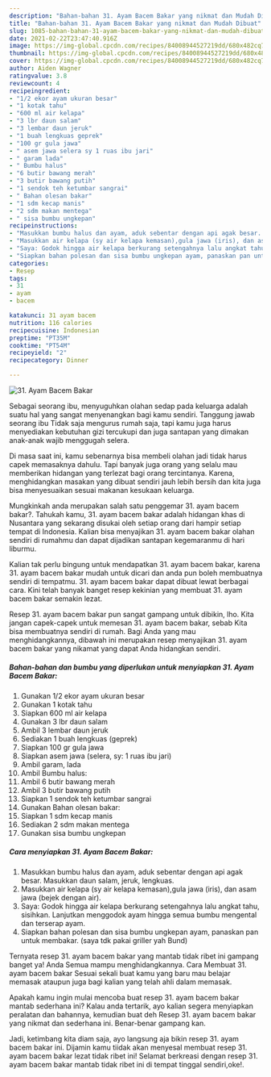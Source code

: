 ```yaml
---
description: "Bahan-bahan 31. Ayam Bacem Bakar yang nikmat dan Mudah Dibuat"
title: "Bahan-bahan 31. Ayam Bacem Bakar yang nikmat dan Mudah Dibuat"
slug: 1085-bahan-bahan-31-ayam-bacem-bakar-yang-nikmat-dan-mudah-dibuat
date: 2021-02-22T23:47:40.916Z
image: https://img-global.cpcdn.com/recipes/84008944527219dd/680x482cq70/31-ayam-bacem-bakar-foto-resep-utama.jpg
thumbnail: https://img-global.cpcdn.com/recipes/84008944527219dd/680x482cq70/31-ayam-bacem-bakar-foto-resep-utama.jpg
cover: https://img-global.cpcdn.com/recipes/84008944527219dd/680x482cq70/31-ayam-bacem-bakar-foto-resep-utama.jpg
author: Aiden Wagner
ratingvalue: 3.8
reviewcount: 4
recipeingredient:
- "1/2 ekor ayam ukuran besar"
- "1 kotak tahu"
- "600 ml air kelapa"
- "3 lbr daun salam"
- "3 lembar daun jeruk"
- "1 buah lengkuas geprek"
- "100 gr gula jawa"
- " asem jawa selera sy 1 ruas ibu jari"
- " garam lada"
- " Bumbu halus"
- "6 butir bawang merah"
- "3 butir bawang putih"
- "1 sendok teh ketumbar sangrai"
- " Bahan olesan bakar"
- "1 sdm kecap manis"
- "2 sdm makan mentega"
- " sisa bumbu ungkepan"
recipeinstructions:
- "Masukkan bumbu halus dan ayam, aduk sebentar dengan api agak besar. Masukkan daun salam, jeruk, lengkuas."
- "Masukkan air kelapa (sy air kelapa kemasan),gula jawa (iris), dan asam jawa (bejek dengan air)."
- "Saya: Godok hingga air kelapa berkurang setengahnya lalu angkat tahu, sisihkan. Lanjutkan menggodok ayam hingga semua bumbu mengental dan terserap ayam."
- "Siapkan bahan polesan dan sisa bumbu ungkepan ayam, panaskan pan untuk membakar. (saya tdk pakai griller yah Bund)"
categories:
- Resep
tags:
- 31
- ayam
- bacem

katakunci: 31 ayam bacem 
nutrition: 116 calories
recipecuisine: Indonesian
preptime: "PT35M"
cooktime: "PT54M"
recipeyield: "2"
recipecategory: Dinner

---
```



![31. Ayam Bacem Bakar](https://img-global.cpcdn.com/recipes/84008944527219dd/680x482cq70/31-ayam-bacem-bakar-foto-resep-utama.jpg)

Sebagai seorang ibu, menyuguhkan olahan sedap pada keluarga adalah suatu hal yang sangat menyenangkan bagi kamu sendiri. Tanggung jawab seorang ibu Tidak saja mengurus rumah saja, tapi kamu juga harus menyediakan kebutuhan gizi tercukupi dan juga santapan yang dimakan anak-anak wajib menggugah selera.

Di masa  saat ini, kamu sebenarnya bisa membeli olahan jadi tidak harus capek memasaknya dahulu. Tapi banyak juga orang yang selalu mau memberikan hidangan yang terlezat bagi orang tercintanya. Karena, menghidangkan masakan yang dibuat sendiri jauh lebih bersih dan kita juga bisa menyesuaikan sesuai makanan kesukaan keluarga. 



Mungkinkah anda merupakan salah satu penggemar 31. ayam bacem bakar?. Tahukah kamu, 31. ayam bacem bakar adalah hidangan khas di Nusantara yang sekarang disukai oleh setiap orang dari hampir setiap tempat di Indonesia. Kalian bisa menyajikan 31. ayam bacem bakar olahan sendiri di rumahmu dan dapat dijadikan santapan kegemaranmu di hari liburmu.

Kalian tak perlu bingung untuk mendapatkan 31. ayam bacem bakar, karena 31. ayam bacem bakar mudah untuk dicari dan anda pun boleh membuatnya sendiri di tempatmu. 31. ayam bacem bakar dapat dibuat lewat berbagai cara. Kini telah banyak banget resep kekinian yang membuat 31. ayam bacem bakar semakin lezat.

Resep 31. ayam bacem bakar pun sangat gampang untuk dibikin, lho. Kita jangan capek-capek untuk memesan 31. ayam bacem bakar, sebab Kita bisa membuatnya sendiri di rumah. Bagi Anda yang mau menghidangkannya, dibawah ini merupakan resep menyajikan 31. ayam bacem bakar yang nikamat yang dapat Anda hidangkan sendiri.

<!--inarticleads1-->

##### Bahan-bahan dan bumbu yang diperlukan untuk menyiapkan 31. Ayam Bacem Bakar:

1. Gunakan 1/2 ekor ayam ukuran besar
1. Gunakan 1 kotak tahu
1. Siapkan 600 ml air kelapa
1. Gunakan 3 lbr daun salam
1. Ambil 3 lembar daun jeruk
1. Sediakan 1 buah lengkuas (geprek)
1. Siapkan 100 gr gula jawa
1. Siapkan  asem jawa (selera, sy: 1 ruas ibu jari)
1. Ambil  garam, lada
1. Ambil  Bumbu halus:
1. Ambil 6 butir bawang merah
1. Ambil 3 butir bawang putih
1. Siapkan 1 sendok teh ketumbar sangrai
1. Gunakan  Bahan olesan bakar:
1. Siapkan 1 sdm kecap manis
1. Sediakan 2 sdm makan mentega
1. Gunakan  sisa bumbu ungkepan




<!--inarticleads2-->

##### Cara menyiapkan 31. Ayam Bacem Bakar:

1. Masukkan bumbu halus dan ayam, aduk sebentar dengan api agak besar. Masukkan daun salam, jeruk, lengkuas.
1. Masukkan air kelapa (sy air kelapa kemasan),gula jawa (iris), dan asam jawa (bejek dengan air).
1. Saya: Godok hingga air kelapa berkurang setengahnya lalu angkat tahu, sisihkan. Lanjutkan menggodok ayam hingga semua bumbu mengental dan terserap ayam.
1. Siapkan bahan polesan dan sisa bumbu ungkepan ayam, panaskan pan untuk membakar. (saya tdk pakai griller yah Bund)




Ternyata resep 31. ayam bacem bakar yang mantab tidak ribet ini gampang banget ya! Anda Semua mampu menghidangkannya. Cara Membuat 31. ayam bacem bakar Sesuai sekali buat kamu yang baru mau belajar memasak ataupun juga bagi kalian yang telah ahli dalam memasak.

Apakah kamu ingin mulai mencoba buat resep 31. ayam bacem bakar mantab sederhana ini? Kalau anda tertarik, ayo kalian segera menyiapkan peralatan dan bahannya, kemudian buat deh Resep 31. ayam bacem bakar yang nikmat dan sederhana ini. Benar-benar gampang kan. 

Jadi, ketimbang kita diam saja, ayo langsung aja bikin resep 31. ayam bacem bakar ini. Dijamin kamu tiidak akan menyesal membuat resep 31. ayam bacem bakar lezat tidak ribet ini! Selamat berkreasi dengan resep 31. ayam bacem bakar mantab tidak ribet ini di tempat tinggal sendiri,oke!.

